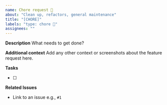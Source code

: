 ```yaml
---
name: Chore request 🧺
about: "Clean up, refactors, general maintenance"
title: "[CHORE]"
labels: "type: chore 🧺"
assignees: ""
---
```


**Description**
What needs to get done?

**Additional context**
Add any other context or screenshots about the feature request here.

**Tasks**

- [ ]

**Related Issues**

- Link to an issue e.g., `#1`
